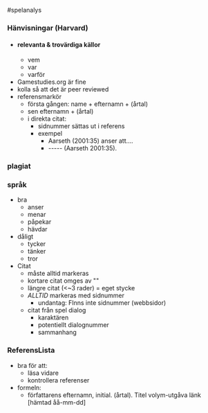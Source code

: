 #spelanalys

### Hänvisningar (Harvard)
- #### relevanta & trovärdiga källor
	- vem
	- var
	- varför
- Gamestudies.org är fine
- kolla så att det är peer reviewed
- referensmarkör
	- första gången: name + efternamn + (årtal)
	- sen efternamn + (årtal)
	- i direkta citat:
		- sidnummer sättas ut i referens
		- exempel
			- Aarseth (2001:35) anser att....
			- ----- (Aarseth 2001:35).
### plagiat

### språk
- bra
	- anser
	- menar
	- påpekar 
	- hävdar
- dåligt
	- tycker
	- tänker
	- tror
- Citat
	- måste alltid markeras
	- kortare citat omges av ""
	- längre citat (<~3 rader) = eget stycke
	- *ALLTID* markeras med sidnummer
		- undantag: FInns inte sidnummer (webbsidor)
	- citat från spel dialog
		- karaktären
		- potentiellt dialognummer
		- sammanhang

### ReferensLista
- bra för att:
	- läsa vidare
	- kontrollera referenser
- formeln:
	- författarens efternamn, initial. (årtal). Titel volym-utgåva länk \[hämtad åå-mm-dd] 